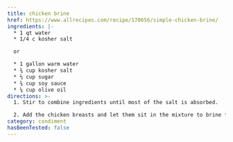 ```yaml
---
title: chicken brine
href: https://www.allrecipes.com/recipe/170656/simple-chicken-brine/
ingredients: |-
  * 1 qt water
  * 1/4 c kosher salt

  or

  * 1 gallon warm water
  * ¾ cup kosher salt
  * ⅔ cup sugar
  * ¾ cup soy sauce
  * ¼ cup olive oil
directions: >-
  1. Stir to combine ingredients until most of the salt is absorbed.

  2. Add the chicken breasts and let them sit in the mixture to brine for 15 minutes, or you can also also cover the bowl and refrigerate for up to 6 hours (recommended 2 hours)
category: condiment
hasBeenTested: false
---
```

